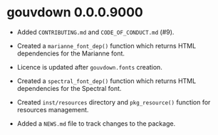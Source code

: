 # gouvdown 0.0.0.9000

* Added `CONTRIBUTING.md` and `CODE_OF_CONDUCT.md` (#9).

* Created a `marianne_font_dep()` function which returns HTML dependencies for
the Marianne font.

* Licence is updated after `gouvdown.fonts` creation.

* Created a `spectral_font_dep()` function which returns HTML dependencies for
the Spectral font.

* Created `inst/resources` directory and `pkg_resource()` function for 
resources management.

* Added a `NEWS.md` file to track changes to the package.
